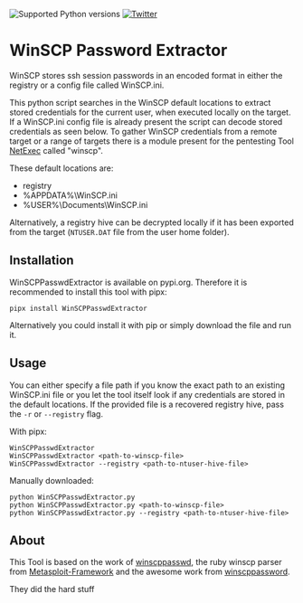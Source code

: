 ![Supported Python versions](https://img.shields.io/badge/python-3.7+-blue.svg) [![Twitter](https://img.shields.io/twitter/follow/al3x_n3ff?label=al3x_n3ff&style=social)](https://twitter.com/intent/follow?screen_name=al3x_n3ff)
# WinSCP Password Extractor
WinSCP stores ssh session passwords in an encoded format in either the registry or a config file called WinSCP.ini.

This python script searches in the WinSCP default locations to extract stored credentials for the current user, when executed locally on the target. If a WinSCP.ini config file is already present the script can decode stored credentials as seen below. To gather WinSCP credentials from a remote target or a range of targets there is a module present for the pentesting Tool [NetExec](https://github.com/Pennyw0rth/NetExec) called "winscp".

These default locations are:
- registry
- %APPDATA%\WinSCP.ini
- %USER%\Documents\WinSCP.ini

Alternatively, a registry hive can be decrypted locally if it has been exported from the target (`NTUSER.DAT` file from the user home folder).

## Installation
WinSCPPasswdExtractor is available on pypi.org. Therefore it is recommended to install this tool with pipx:
```python3
pipx install WinSCPPasswdExtractor
```
Alternatively you could install it with pip or simply download the file and run it.

## Usage
You can either specify a file path if you know the exact path to an existing WinSCP.ini file or you let the tool itself look if any credentials are stored in the default locations. If the provided file is a recovered registry hive, pass the `-r` or `--registry` flag.

With pipx:
```python3
WinSCPPasswdExtractor
WinSCPPasswdExtractor <path-to-winscp-file>
WinSCPPasswdExtractor --registry <path-to-ntuser-hive-file>
```

Manually downloaded:
```python3
python WinSCPPasswdExtractor.py
python WinSCPPasswdExtractor.py <path-to-winscp-file>
python WinSCPPasswdExtractor.py --registry <path-to-ntuser-hive-file>

```

## About
This Tool is based on the work of [winscppasswd](https://github.com/anoopengineer/winscppasswd), the ruby winscp parser from [Metasploit-Framework](https://github.com/rapid7/metasploit-framework) and the awesome work from [winscppassword](https://github.com/dzxs/winscppassword).

They did the hard stuff
